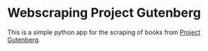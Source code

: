 # Webscraping Project Gutenberg

This is a simple python app for the scraping of books from [Project Gutenberg](https://www.gutenberg.org/).
